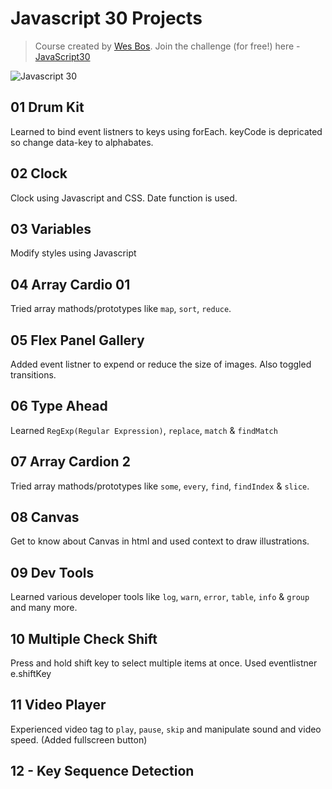 # Javascript 30 Projects

> Course created by [Wes Bos](https://github.com/wesbos). Join the challenge (for free!) here - [JavaScript30](https://javascript30.com/account)

![Javascript 30](https://javascript30.com/images/JS3-social-share.png)

## 01 Drum Kit

Learned to bind event listners to keys using forEach.
keyCode is depricated so change data-key to alphabates.

## 02 Clock

Clock using Javascript and CSS. Date function is used.

## 03 Variables

Modify styles using Javascript

## 04 Array Cardio 01

Tried array mathods/prototypes like `map`, `sort`, `reduce`.

## 05 Flex Panel Gallery

Added event listner to expend or reduce the size of images. Also toggled transitions.

## 06 Type Ahead

Learned `RegExp(Regular Expression)`, `replace`, `match` & `findMatch`

## 07 Array Cardion 2

Tried array mathods/prototypes like `some`, `every`, `find`, `findIndex` & `slice`.

## 08 Canvas

Get to know about Canvas in html and used context to draw illustrations.

## 09 Dev Tools

Learned various developer tools like `log`, `warn`, `error`, `table`, `info` & `group` and many more.

## 10 Multiple Check Shift

Press and hold shift key to select multiple items at once. Used eventlistner e.shiftKey

## 11 Video Player

Experienced video tag to `play`, `pause`, `skip` and manipulate sound and video speed. (Added fullscreen button)

## 12 - Key Sequence Detection
